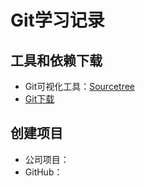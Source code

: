 # Git学习记录

## 工具和依赖下载

- Git可视化工具：[Sourcetree](https://www.sourcetreeapp.com/)
- [Git下载](https://git-scm.com/downloads)

## 创建项目

- 公司项目：
- GitHub：

